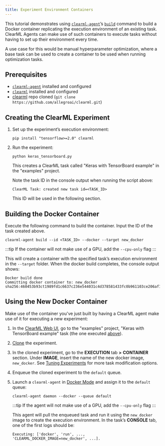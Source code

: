 ```yaml
---
title: Experiment Environment Containers
---
```


This tutorial demonstrates using [`clearml-agent`](../../clearml_agent.md)’s [`build`](../../clearml_agent/clearml_agent_build.md) 
command to build a Docker container replicating the execution environment of an existing task. ClearML Agents can make 
use of such containers to execute tasks without having to set up their environment every time. 

A use case for this would be manual hyperparameter optimization, where a base task can be used to create a container to 
be used when running optimization tasks.

## Prerequisites
* [`clearml-agent`](../../clearml_agent.md#installation) installed and configured
* [`clearml`](../../getting_started/ds/ds_first_steps.md#install-clearml) installed and configured
* [clearml](https://github.com/allegroai/clearml) repo cloned (`git clone https://github.com/allegroai/clearml.git`)
  
## Creating the ClearML Experiment
1. Set up the experiment’s execution environment:
   
   ```console
   pip install "tensorflow>=2.0" clearml
   ```

1. Run the experiment:
   
   ```console
   python keras_tensorboard.py
   ```
   This creates a ClearML task called "Keras with TensorBoard example" in the "examples" project.

   Note the task ID in the console output when running the script above:

   ```console
   ClearML Task: created new task id=<TASK_ID>
   ```
   This ID will be used in the following section.

## Building the Docker Container

Execute the following command to build the container. Input the ID of the task created above. 
```console
clearml-agent build --id <TASK_ID> --docker --target new_docker
```

:::tip
If the container will not make use of a GPU, add the `--cpu-only` flag
:::

This will create a container with the specified task’s execution environment in the `--target` folder. 
When the docker build completes, the console output shows:
```console
Docker build done
Committing docker container to: new_docker
sha256:460453b93ct1989fd1c6637c236e544031c4d378581433fc0b961103ce206af1
```

## Using the New Docker Container
Make use of the container you've just built by having a ClearML agent make use of it for executing a new experiment:	

1. In the [ClearML Web UI](../../webapp/webapp_overview.md), go to the "examples" project, "Keras with TensorBoard 
   example" task (the one executed [above](#creating-the-clearml-experiment)).
1. [Clone](../../webapp/webapp_exp_reproducing.md) the experiment.
1. In the cloned experiment, go to the **EXECUTION** tab **>** **CONTAINER** section. Under **IMAGE**, insert the name 
   of the new docker image, `new_docker`. See [Tuning Experiments](../../webapp/webapp_exp_tuning.md) for more task 
   modification options. 
1. Enqueue the cloned experiment to the `default` queue.
1. Launch a `clearml-agent` in [Docker Mode](../../clearml_agent.md#docker-mode) and assign it to the `default` queue:
   ```console
   clearml-agent daemon --docker --queue default
   ```

   :::tip
   If the agent will not make use of a GPU, add the `--cpu-only` flag
   :::

   This agent will pull the enqueued task and run it using the `new_docker` image to create the execution environment. 
   In the task’s **CONSOLE** tab, one of the first logs should be:
   
   ```console
   Executing: ['docker', 'run', ..., 'CLEARML_DOCKER_IMAGE=new_docker', ...].
   ```
